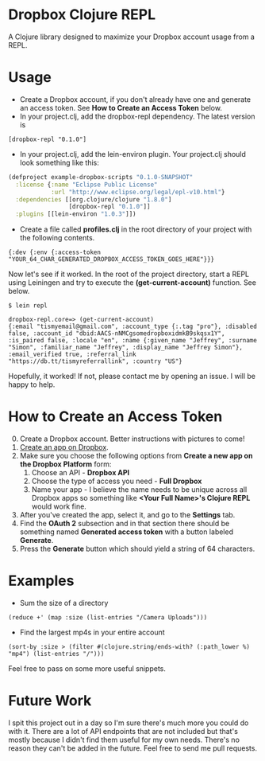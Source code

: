 # Dropbox Clojure REPL

A Clojure library designed to maximize your Dropbox account usage from a REPL.

# Usage
* Create a Dropbox account, if you don't already have one and generate an access token. See **How to Create an Access Token** below.
* In your project.clj, add the dropbox-repl dependency. The latest version is
```
[dropbox-repl "0.1.0"]
```
* In your project.clj, add the lein-environ plugin. Your project.clj should look something like this:

```clojure
(defproject example-dropbox-scripts "0.1.0-SNAPSHOT"
  :license {:name "Eclipse Public License"
            :url "http://www.eclipse.org/legal/epl-v10.html"}
  :dependencies [[org.clojure/clojure "1.8.0"]
                 [dropbox-repl "0.1.0"]]
  :plugins [[lein-environ "1.0.3"]])
```
* Create a file called **profiles.clj** in the root directory of your project with the following contents.

```
{:dev {:env {:access-token "YOUR_64_CHAR_GENERATED_DROPBOX_ACCESS_TOKEN_GOES_HERE"}}}
```
Now let's see if it worked. In the root of the project directory, start a REPL using Leiningen and try to execute the **(get-current-account)** function. See below.

```
$ lein repl

dropbox-repl.core=> (get-current-account)
{:email "tismyemail@gmail.com", :account_type {:.tag "pro"}, :disabled false, :account_id "dbid:AACS-nNMCgsomedropboxidmkB9skqsx1Y", :is_paired false, :locale "en", :name {:given_name "Jeffrey", :surname "Simon", :familiar_name "Jeffrey", :display_name "Jeffrey Simon"}, :email_verified true, :referral_link "https://db.tt/tismyreferrallink", :country "US"}
```

Hopefully, it worked! If not, please contact me by opening an issue. I will be happy to help.


# How to Create an Access Token

0. Create a Dropbox account. Better instructions with pictures to come!
1. [Create an app on Dropbox](https://www.dropbox.com/developers/apps). 
2. Make sure you choose the following options from **Create a new app on the Dropbox Platform** form:
	1. Choose an API - **Dropbox API**
	2. Choose the type of access you need - **Full Dropbox**
	3. Name your app - I believe the name needs to be unique across all Dropbox apps so something like **\<Your Full Name\>'s Clojure REPL** would work fine.
3. After you've created the app, select it, and go to the **Settings** tab.
4. Find the **OAuth 2** subsection and in that section there should be something named **Generated access token** with a button labeled **Generate**.
5. Press the **Generate** button which should yield a string of 64 characters.


# Examples

* Sum the size of a directory

```
(reduce +' (map :size (list-entries "/Camera Uploads")))
```

* Find the largest mp4s in your entire account

```
(sort-by :size > (filter #(clojure.string/ends-with? (:path_lower %) "mp4") (list-entries "/")))
```

Feel free to pass on some more useful snippets.

# Future Work
I spit this project out in a day so I'm sure there's much more you could do with it. There are a lot of API endpoints that are not included but that's mostly because I didn't find them useful for my own needs. There's no reason they can't be added in the future. Feel free to send me pull requests.

